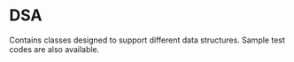
# DSA

Contains classes designed to support different data structures. Sample test codes are also available. 
